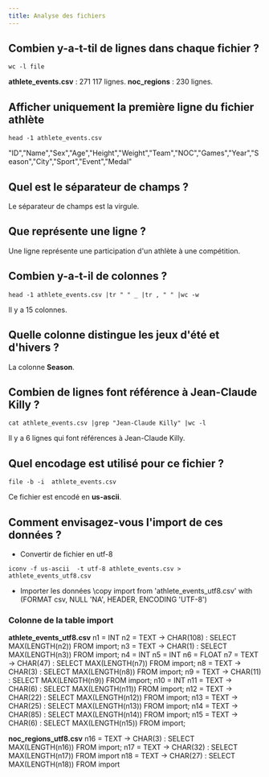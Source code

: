 ```yaml
---
title: Analyse des fichiers
---
```


## Combien y-a-t-til de lignes dans chaque fichier ?

```
wc -l file
```

**athlete_events.csv** : 271 117 lignes.
**noc_regions** : 230 lignes.

## Afficher uniquement la première ligne du fichier athlète

```
head -1 athlete_events.csv
```

"ID","Name","Sex","Age","Height","Weight","Team","NOC","Games","Year","Season","City","Sport","Event","Medal"

## Quel est le séparateur de champs ?

Le séparateur de champs est la virgule.

## Que représente une ligne ?

Une ligne représente une participation d'un athlète à une compétition.

## Combien y-a-t-il de colonnes ?

```
head -1 athlete_events.csv |tr " " _ |tr , " " |wc -w
```

Il y a 15 colonnes.

## Quelle colonne distingue les jeux d'été et d'hivers ? 

La colonne **Season**.

## Combien de lignes font référence à Jean-Claude Killy ?

```
cat athlete_events.csv |grep "Jean-Claude Killy" |wc -l
```

Il y a 6 lignes qui font références à Jean-Claude Killy.

## Quel encodage est utilisé pour ce fichier ?

```
file -b -i  athlete_events.csv
```

Ce fichier est encodé en **us-ascii**.

## Comment envisagez-vous l'import de ces données ?

- Convertir de fichier en utf-8
```
iconv -f us-ascii  -t utf-8 athlete_events.csv > athlete_events_utf8.csv
```

- Importer les données
\copy import from 'athlete_events_utf8.csv' with (FORMAT csv, NULL 'NA', HEADER, ENCODING 'UTF-8')


### Colonne de la table import 

**athlete_events_utf8.csv**
n1 = INT 
n2 = TEXT -> CHAR(108) : SELECT MAX(LENGTH(n2)) FROM import;
n3 = TEXT -> CHAR(1) : SELECT MAX(LENGTH(n3)) FROM import;
n4 = INT
n5 = INT
n6 = FLOAT
n7 = TEXT -> CHAR(47) : SELECT MAX(LENGTH(n7)) FROM import;
n8 = TEXT -> CHAR(3) : SELECT MAX(LENGTH(n8)) FROM import;
n9 = TEXT -> CHAR(11) : SELECT MAX(LENGTH(n9)) FROM import;
n10 = INT
n11 = TEXT -> CHAR(6) : SELECT MAX(LENGTH(n11)) FROM import; 
n12 = TEXT -> CHAR(22) : SELECT MAX(LENGTH(n12)) FROM import;
n13 = TEXT -> CHAR(25) : SELECT MAX(LENGTH(n13)) FROM import;
n14 = TEXT -> CHAR(85) : SELECT MAX(LENGTH(n14)) FROM import;
n15 = TEXT -> CHAR(6) : SELECT MAX(LENGTH(n15)) FROM import;

**noc_regions_utf8.csv**
n16 = TEXT -> CHAR(3) : SELECT MAX(LENGTH(n16)) FROM import;
n17 = TEXT -> CHAR(32) : SELECT MAX(LENGTH(n17)) FROM import
n18 = TEXT -> CHAR(27) : SELECT MAX(LENGTH(n18)) FROM import

## 